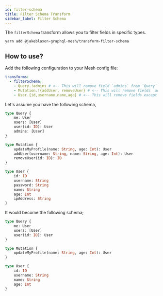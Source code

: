 ```yaml
---
id: filter-schema
title: Filter Schema Transform
sidebar_label: Filter Schema
---
```


The `filterSchema` transform allows you to filter fields in specific types.

```
yarn add @jakeblaxon-graphql-mesh/transform-filter-schema
```

## How to use?

Add the following configuration to your Mesh config file:

```yml
transforms:
  - filterSchema:
    - Query.!admins # <-- This will remove field `admins` from `Query` type
    - Mutation.!{addUser, removeUser} # <-- This will remove fields `addUser` and `removeUser` from `Mutation` type
    - User.{id,username,name,age} # <-- This will remove fields except `id`, `username`, `name` and `age`
```

Let's assume you have the following schema,
```graphql
type Query {
    me: User
    users: [User]
    user(id: ID): User
    admins: [User]
}

type Mutation {
    updateMyProfile(name: String, age: Int): User
    addUser(username: String, name: String, age: Int): User
    removeUser(id: ID): ID
}

type User {
    id: ID
    username: String
    password: String
    name: String
    age: Int
    ipAddress: String
}
```

It would become the following schema;
```graphql
type Query {
    me: User
    users: [User]
    user(id: ID): User
}

type Mutation {
    updateMyProfile(name: String, age: Int): User
}

type User {
    id: ID
    username: String
    name: String
    age: Int
}
```

